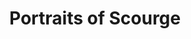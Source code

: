 ---
layout: media
title: "Portraits of Scourge"
categories: visual
blurb: "Portraits of Scourge"
show_blurb: true
ads: false
share: false
show_url: true
image:
  id: 33342345990
photoset:
  id: 72157679520931262
---